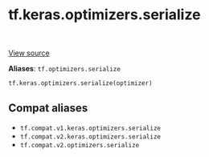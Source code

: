<div itemscope itemtype="http://developers.google.com/ReferenceObject">
<meta itemprop="name" content="tf.keras.optimizers.serialize" />
<meta itemprop="path" content="Stable" />
</div>

# tf.keras.optimizers.serialize

<!-- Insert buttons and diff -->

<table class="tfo-notebook-buttons tfo-api" align="left">
</table>

<a target="_blank" href="/code/stable/tensorflow/python/keras/optimizers.py">View source</a>





**Aliases**: `tf.optimizers.serialize`

``` python
tf.keras.optimizers.serialize(optimizer)
```



<!-- Placeholder for "Used in" -->


## Compat aliases

* `tf.compat.v1.keras.optimizers.serialize`
* `tf.compat.v2.keras.optimizers.serialize`
* `tf.compat.v2.optimizers.serialize`

